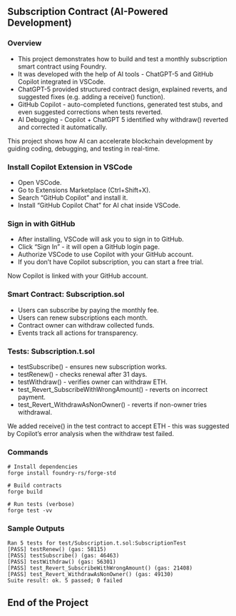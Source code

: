 ## Subscription Contract (AI-Powered Development)
### Overview
- This project demonstrates how to build and test a monthly subscription smart contract using Foundry.
- It was developed with the help of AI tools - ChatGPT-5 and GitHub Copilot integrated in VSCode.
- ChatGPT-5 provided structured contract design, explained reverts, and suggested fixes (e.g. adding a receive() function).
- GitHub Copilot - auto-completed functions, generated test stubs, and even suggested corrections when tests reverted.
- AI Debugging - Copilot + ChatGPT 5 identified why withdraw() reverted and corrected it automatically.

This project shows how AI can accelerate blockchain development by guiding coding, debugging, and testing in real-time.

### Install Copilot Extension in VSCode
- Open VSCode.
- Go to Extensions Marketplace (Ctrl+Shift+X).
- Search “GitHub Copilot” and install it.
- Install “GitHub Copilot Chat” for AI chat inside VSCode.

### Sign in with GitHub
- After installing, VSCode will ask you to sign in to GitHub.
- Click “Sign In” - it will open a GitHub login page.
- Authorize VSCode to use Copilot with your GitHub account.
- If you don’t have Copilot subscription, you can start a free trial.

Now Copilot is linked with your GitHub account.

### Smart Contract: Subscription.sol
- Users can subscribe by paying the monthly fee.
- Users can renew subscriptions each month.
- Contract owner can withdraw collected funds.
- Events track all actions for transparency.

### Tests: Subscription.t.sol
- testSubscribe() - ensures new subscription works.
- testRenew() - checks renewal after 31 days.
- testWithdraw() - verifies owner can withdraw ETH.
- test_Revert_SubscribeWithWrongAmount() - reverts on incorrect payment.
- test_Revert_WithdrawAsNonOwner() - reverts if non-owner tries withdrawal.

We added receive() in the test contract to accept ETH - this was suggested by Copilot’s error analysis when the withdraw test failed.

### Commands

```shell
# Install dependencies
forge install foundry-rs/forge-std

# Build contracts
forge build

# Run tests (verbose)
forge test -vv
```

### Sample Outputs

```shell
Ran 5 tests for test/Subscription.t.sol:SubscriptionTest
[PASS] testRenew() (gas: 58115)
[PASS] testSubscribe() (gas: 46463)
[PASS] testWithdraw() (gas: 56301)
[PASS] test_Revert_SubscribeWithWrongAmount() (gas: 21408)
[PASS] test_Revert_WithdrawAsNonOwner() (gas: 49130)
Suite result: ok. 5 passed; 0 failed
```

## End of the Project


